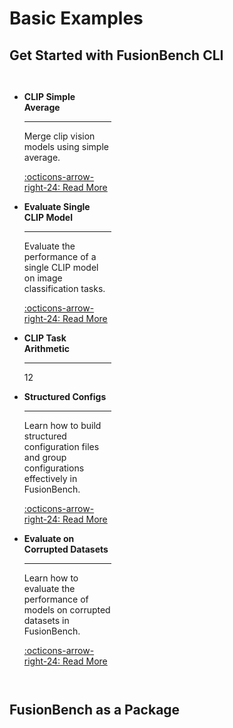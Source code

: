 # Basic Examples

## Get Started with FusionBench CLI

<div class="grid cards" markdown style="display: grid; grid-template-columns: repeat(3, 1fr); gap: 0.5rem;">

- **CLIP Simple Average**

    ---

    Merge clip vision models using simple average.

    [:octicons-arrow-right-24: Read More](clip_simple_average.md)

- **Evaluate Single CLIP Model**
    
    ---

    Evaluate the performance of a single CLIP model on image classification tasks.

    [:octicons-arrow-right-24: Read More](evaluate_single_clip_model.md)

- **CLIP Task Arithmetic**

    ---

    12

- **Structured Configs**

    ---

    Learn how to build structured configuration files and group configurations effectively in FusionBench.

    [:octicons-arrow-right-24: Read More](structured_configs.md)

- **Evaluate on Corrupted Datasets**

    ---

    Learn how to evaluate the performance of models on corrupted datasets in FusionBench.

    [:octicons-arrow-right-24: Read More](evaluate_on_corrupted_datasets.md)

</div>

## FusionBench as a Package

<div class="grid cards" markdown style="display: grid; grid-template-columns: repeat(3, 1fr); gap: 0.5rem;">
</div>
